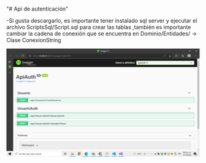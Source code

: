 "# Api de autenticación" 

-Si gusta descargarlo, es importante tener instalado sql server y ejecutar el archivo ScriptsSql/Script.sql para crear las tablas
,también es importante cambiar la cadena de conexión que se encuentra en Dominio/Entidades/ -> Clase ConexionString



![cap1](https://github.com/AlfredoSV/ApiAuth/blob/main/capturas/cap1.PNG)


